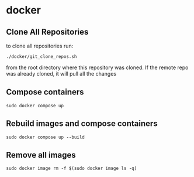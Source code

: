 # docker

## Clone All Repositories

to clone all repositories run:

```
./docker/git_clone_repos.sh
```

from the root directory where this repository was cloned.
If the remote repo was already cloned, it will pull all the changes

## Compose containers

```
sudo docker compose up
```

## Rebuild images and compose containers

```
sudo docker compose up --build
```

## Remove all images

```
sudo docker image rm -f $(sudo docker image ls -q)
```
